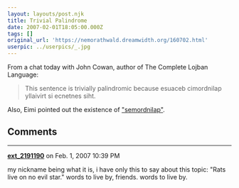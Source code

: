 ```yaml
---
layout: layouts/post.njk
title: Trivial Palindrome
date: 2007-02-01T18:05:00.000Z
tags: []
original_url: 'https://nemorathwald.dreamwidth.org/160702.html'
userpic: ../userpics/_.jpg
---
```

From a chat today with John Cowan, author of The Complete Lojban Language:

> This sentence is trivially palindromic because esuaceb cimordnilap yllaivirt si ecnetnes siht.

Also, Eimi pointed out the existence of ["semordnilap"](http://en.wikipedia.org/wiki/Semordnilap).

## Comments

---

**[ext_2191190](https://www.dreamwidth.org/users/ext_2191190)** on Feb. 1, 2007 10:39 PM

my nickname being what it is, i have only this to say about this topic: "Rats live on no evil star." words to live by, friends. words to live by.
